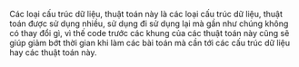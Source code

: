 Các loại cấu trúc dữ liệu, thuật toán này là các loại cấu trúc dữ liệu, thuật toán được sử dụng nhiều, sử dụng đi sử dụng lại mà gần như chúng không có thay đổi gì, vì thế code trước các khung của các thuật toán này cũng sẽ giúp giảm bớt thời gian khi làm các bài toán mà cần tới các cấu trúc dữ liệu hay các thuật toán này.
